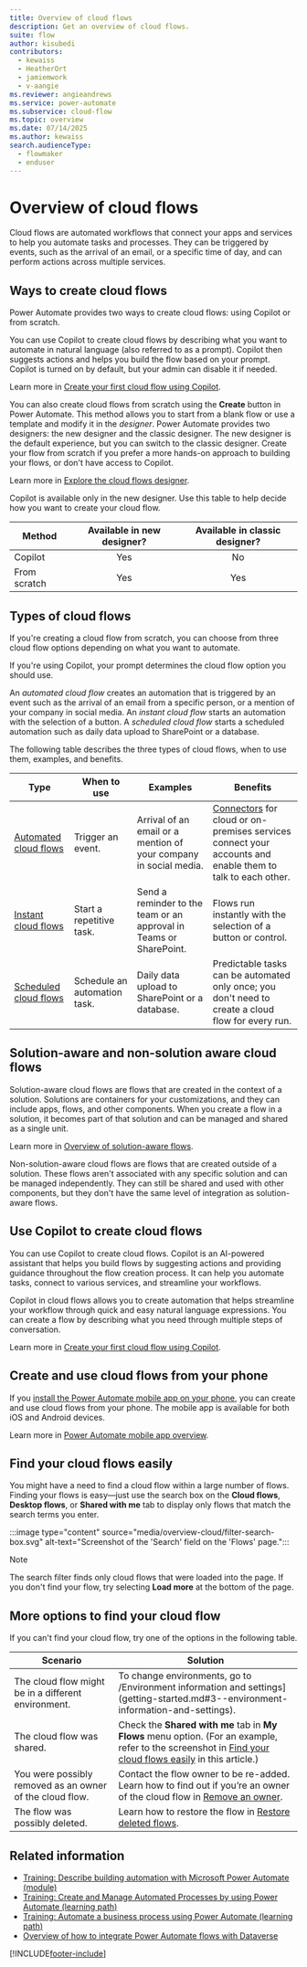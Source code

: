 ```yaml
---
title: Overview of cloud flows
description: Get an overview of cloud flows.
suite: flow
author: kisubedi
contributors:
  - kewaiss
  - HeatherOrt
  - jamiemwork
  - v-aangie
ms.reviewer: angieandrews
ms.service: power-automate
ms.subservice: cloud-flow
ms.topic: overview
ms.date: 07/14/2025
ms.author: kewaiss
search.audienceType: 
  - flowmaker
  - enduser
---
```


# Overview of cloud flows

Cloud flows are automated workflows that connect your apps and services to help you automate tasks and processes. They can be triggered by events, such as the arrival of an email, or a specific time of day, and can perform actions across multiple services.

## Ways to create cloud flows

Power Automate provides two ways to create cloud flows: using Copilot or from scratch.

You can use Copilot to create cloud flows by describing what you want to automate in natural language (also referred to as a prompt). Copilot then suggests actions and helps you build the flow based on your prompt. Copilot is turned on by default, but your admin can disable it if needed.

Learn more in [Create your first cloud flow using Copilot](create-cloud-flow-using-copilot.md).

You can also create cloud flows from scratch using the **Create** button in Power Automate. This method allows you to start from a blank flow or use a template and modify it in the *designer*. Power Automate provides two designers: the new designer and the classic designer. The new designer is the default experience, but you can switch to the classic designer. Create your flow from scratch if you prefer a more hands-on approach to building your flows, or don't have access to Copilot.

Learn more in [Explore the cloud flows designer](flows-designer.md).

Copilot is available only in the new designer. Use this table to help decide how you want to create your cloud flow.

| Method  | Available in new designer? | Available in classic designer?
|---------|:---------:|:---------:|
| Copilot     |    Yes     |   No      |
| From scratch     |   Yes      |   Yes      |

## Types of cloud flows

If you're creating a cloud flow from scratch, you can choose from three cloud flow options depending on what you want to automate.

If you're using Copilot, your prompt determines the cloud flow option you should use.

An *automated cloud flow* creates an automation that is triggered by an event such as the  arrival of an email from a specific person, or a mention of your company in social media. An *instant cloud flow* starts an automation with the selection of a button. A *scheduled cloud flow* starts a scheduled automation such as daily data upload to SharePoint or a database.

The following table describes the three types of cloud flows, when to use them, examples, and benefits.

| Type   | When to use   | Examples    | Benefits    |
|-------------|---------------|-------------|------------------|
| [Automated cloud flows](get-started-logic-flow.md)    | Trigger an event. | Arrival of an email or a mention of your company in social media.          |  [Connectors](/connectors/) for cloud or on-premises services connect your accounts and enable them to talk to each other. |
| [Instant cloud flows](./mobile/mobile-create-flow.md)       | Start a repetitive task. | Send a reminder to the team or an approval in Teams or SharePoint.    |  Flows run instantly with the selection of a button or control.    |
| [Scheduled cloud flows](run-scheduled-tasks.md)       | Schedule an automation task. | Daily data upload to SharePoint or a database.     | Predictable tasks can be automated only once; you don't need to create a cloud flow for every run.  |

## Solution-aware and non-solution aware cloud flows

Solution-aware cloud flows are flows that are created in the context of a solution. Solutions are containers for your customizations, and they can include apps, flows, and other components. When you create a flow in a solution, it becomes part of that solution and can be managed and shared as a single unit.

Learn more in [Overview of solution-aware flows](overview-solution-flows.md).

Non-solution-aware cloud flows are flows that are created outside of a solution. These flows aren't associated with any specific solution and can be managed independently. They can still be shared and used with other components, but they don't have the same level of integration as solution-aware flows.

## Use Copilot to create cloud flows

You can use Copilot to create cloud flows. Copilot is an AI-powered assistant that helps you build flows by suggesting actions and providing guidance throughout the flow creation process. It can help you automate tasks, connect to various services, and streamline your workflows.

Copilot in cloud flows allows you to create automation that helps streamline your workflow through quick and easy natural language expressions. You can create a flow by describing what you need through multiple steps of conversation.

Learn more in [Create your first cloud flow using Copilot](create-cloud-flow-using-copilot.md).

## Create and use cloud flows from your phone

If you [install the Power Automate mobile app on your phone](mobile/overview-mobile.md#install-the-power-automate-mobile-app), you can create and use cloud flows from your phone. The mobile app is available for both iOS and Android devices.

Learn more in [Power Automate mobile app overview](mobile/overview-mobile.md).

## Find your cloud flows easily

You might have a need to find a cloud flow within a large number of flows. Finding your flows is easy&mdash;just use the search box on the **Cloud flows**, **Desktop flows**, or **Shared with me** tab to display only flows that match the search terms you enter.

:::image type="content" source="media/overview-cloud/filter-search-box.svg" alt-text="Screenshot of the 'Search' field on the 'Flows' page.":::

> [!NOTE]
> The search filter finds only cloud flows that were loaded into the page. If you don't find your flow, try selecting **Load more** at the bottom of the page.

## More options to find your cloud flow

If you can't find your cloud flow, try one of the options in the following table.

|Scenario  |Solution  |
|---------|---------|
|The cloud flow might be in a different environment.      | To change environments, go to /Environment information and settings](getting-started.md#3--environment-information-and-settings).      |
|The cloud flow was shared.   | Check the **Shared with me** tab in **My Flows** menu option. (For an example, refer to the screenshot in [Find your cloud flows easily](#find-your-cloud-flows-easily) in this article.)       |
| You were possibly removed as an owner of the cloud flow.    |  Contact the flow owner to be re-added. Learn how to find out if you’re an owner of the cloud flow in [Remove an owner](create-team-flows.md#remove-an-owner).       |
| The flow was possibly deleted.     | Learn how to restore the flow in [Restore deleted flows](how-tos-restore-deleted-flow.md).        |

## Related information

- [Training: Describe building automation with Microsoft Power Automate (module)](/training/modules/introduction-power-automate/)
- [Training: Create and Manage Automated Processes by using Power Automate (learning path)](/training/paths/create-manage-automated-processes-by-using-power-automate/)
- [Training: Automate a business process using Power Automate (learning path)](/training/paths/automate-process-power-automate/)
- [Overview of how to integrate Power Automate flows with Dataverse](dataverse/overview.md)

[!INCLUDE[footer-include](includes/footer-banner.md)]
